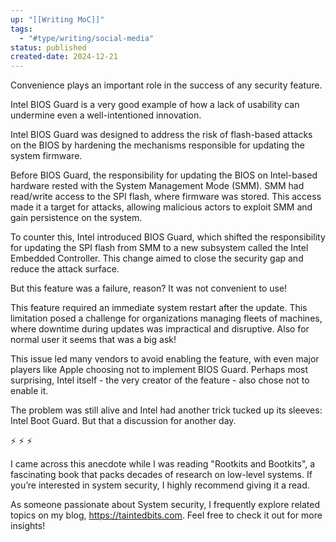 ```yaml
---
up: "[[Writing MoC]]"
tags:
  - "#type/writing/social-media"
status: published
created-date: 2024-12-21
---
```


Convenience plays an important role in the success of any security feature. 

Intel BIOS Guard is a very good example of how a lack of usability can undermine even a well-intentioned innovation.

Intel BIOS Guard was designed to address the risk of flash-based attacks on the BIOS by hardening the mechanisms responsible for updating the system firmware.

Before BIOS Guard, the responsibility for updating the BIOS on Intel-based hardware rested with the System Management Mode (SMM). SMM had read/write access to the SPI flash, where firmware was stored. This access made it a target for attacks, allowing malicious actors to exploit SMM and gain persistence on the system.

To counter this, Intel introduced BIOS Guard, which shifted the responsibility for updating the SPI flash from SMM to a new subsystem called the Intel Embedded Controller. This change aimed to close the security gap and reduce the attack surface.

But this feature was a failure, reason? It was not convenient to use!

This feature required an immediate system restart after the update. This limitation posed a challenge for organizations managing fleets of machines, where downtime during updates was impractical and disruptive. Also for normal user it seems that was a big ask!

This issue led many vendors to avoid enabling the feature, with even major players like Apple choosing not to implement BIOS Guard. Perhaps most surprising, Intel itself - the very creator of the feature - also chose not to enable it.

The problem was still alive and Intel had another trick tucked up its sleeves: Intel Boot Guard. But that a discussion for another day.

⚡ ⚡ ⚡

I came across this anecdote while I was reading "Rootkits and Bootkits", a fascinating book that packs decades of research on low-level systems. If you’re interested in system security, I highly recommend giving it a read.

As someone passionate about System security, I frequently explore related topics on my blog, https://taintedbits.com. Feel free to check it out for more insights!